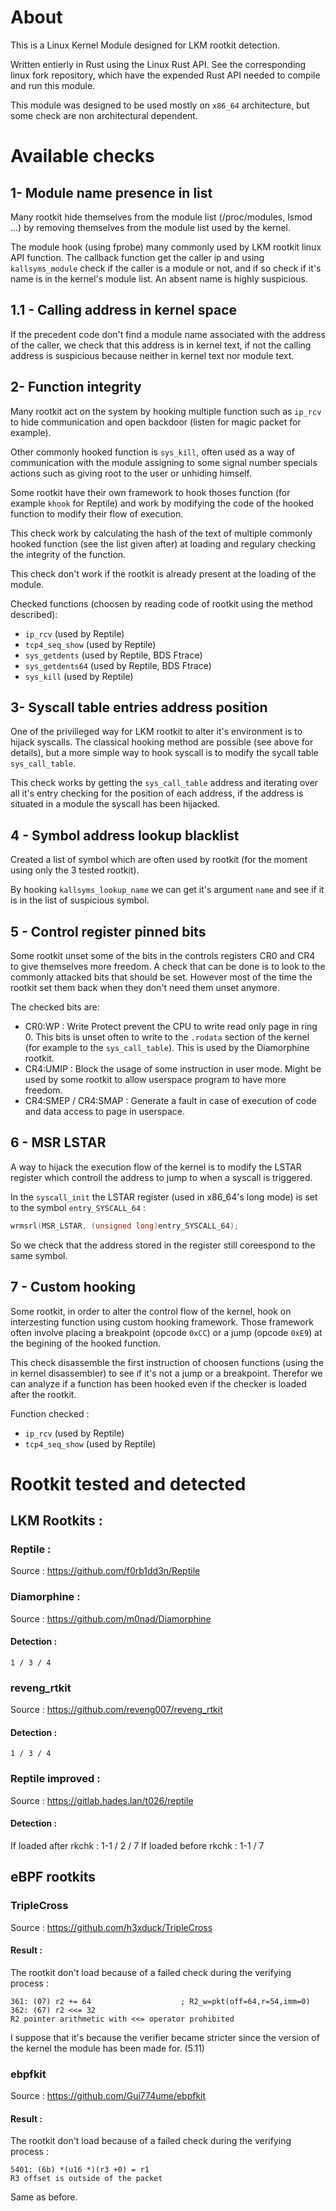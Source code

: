# About 

This is a Linux Kernel Module designed for LKM rootkit detection. 

Written entierly in Rust using the Linux Rust API. See the corresponding linux fork repository, which have the expended Rust API needed to compile and run this module.

This module was designed to be used mostly on `x86_64` architecture, but some check are non architectural dependent.

# Available checks

## 1- Module name presence in list

Many rootkit hide themselves from the module list (/proc/modules, lsmod ...) by removing themselves from the module list used by the kernel. 

The module hook (using fprobe) many commonly used by LKM rootkit linux API function.
The callback function get the caller ip and using `kallsyms_module` check if the caller is a module or not, and if so check if it's name is in the kernel's module list. An absent name is highly suspicious.

## 1.1 - Calling address in kernel space

If the precedent code don't find a module name associated with the address of the caller, we check that this address is in kernel text, if not the calling address is suspicious because neither in kernel text nor module text.

## 2- Function integrity

Many rootkit act on the system by hooking multiple function such as `ip_rcv` to hide communication and open backdoor (listen for magic packet for example). 

Other commonly hooked function is `sys_kill`, often used as a way of communication with the module assigning to some signal number specials actions such as giving root to the user or unhiding himself.

Some rootkit have their own framework to hook thoses function (for example `khook` for Reptile) and work by modifying the code of the hooked function to modify their flow of execution.

This check work by calculating the hash of the text of multiple commonly hooked function (see the list given after) at loading and regulary checking the integrity of the function.

This check don't work if the rootkit is already present at the loading of the module.

Checked functions (choosen by reading code of rootkit using the method described):
- `ip_rcv` (used by Reptile)
- `tcp4_seq_show` (used by Reptile)
- `sys_getdents` (used by Reptile, BDS Ftrace)
- `sys_getdents64` (used by Reptile, BDS Ftrace)
- `sys_kill` (used by Reptile)



## 3- Syscall table entries address position

One of the privilieged way for LKM rootkit to alter it's environment is to hijack syscalls. The classical hooking method are possible (see above for details), but a more simple way to hook syscall is to modify the sycall table `sys_call_table`. 

This check works by getting the `sys_call_table` address and iterating over all it's entry checking for the position of each address, if the address is situated in a module the syscall has been hijacked.

## 4 - Symbol address lookup blacklist

Created a list of symbol which are often used by rootkit (for the moment using only the 3 tested rootkit). 

By hooking `kallsyms_lookup_name` we can get it's argument `name` and see if it is in the list of suspicious symbol.

## 5 - Control register pinned bits

Some rootkit unset some of the bits in the controls registers CR0 and CR4 to give themselves more freedom. 
A check that can be done is to look to the commonly attacked bits that should be set. 
However most of the time the rootkit set them back when they don't need them unset anymore.

The checked bits are:
- CR0:WP : Write Protect prevent the CPU to write read only page in ring 0. This bits is unset often to write to the `.rodata` section of the kernel (for example to the `sys_call_table`). This is used by the Diamorphine rootkit.
- CR4:UMIP : Block the usage of some instruction in user mode. Might be used by some rootkit to allow userspace program to have more freedom.
- CR4:SMEP / CR4:SMAP : Generate a fault in case of execution of code and data access to page in userspace.

## 6 - MSR LSTAR

A way to hijack the execution flow of the kernel is to modify the LSTAR register which controll the address to jump to when a syscall is triggered.

In the `syscall_init` the LSTAR register (used in x86_64's long mode) is set to the symbol `entry_SYSCALL_64` : 

```C
wrmsrl(MSR_LSTAR, (unsigned long)entry_SYSCALL_64);
```

So we check that the address stored in the register still coreespond to the same symbol.


## 7 - Custom hooking

Some rootkit, in order to alter the control flow of the kernel, hook on interzesting function using custom hooking framework. Those framework often involve placing a breakpoint (opcode `0xCC`) or a jump (opcode `0xE9`) at the begining of the hooked function. 

This check disassemble the first instruction of choosen functions (using the in kernel disassembler) to see if it's not a jump or a breakpoint. Therefor we can analyze if a function has been hooked even if the checker is loaded after the rootkit.

Function checked : 
- `ip_rcv` (used by Reptile)
- `tcp4_seq_show` (used by Reptile)



# Rootkit tested and detected

## LKM Rootkits :

### Reptile : 

Source : https://github.com/f0rb1dd3n/Reptile

### Diamorphine : 

Source : https://github.com/m0nad/Diamorphine

#### Detection :
    1 / 3 / 4

### reveng_rtkit 

Source : https://github.com/reveng007/reveng_rtkit

#### Detection :
    1 / 3 / 4

### Reptile improved :

Source : https://gitlab.hades.lan/t026/reptile

#### Detection :
If loaded after rkchk :
    1-1 / 2 / 7
If loaded before rkchk :
    1-1 / 7

## eBPF rootkits

### TripleCross

Source : https://github.com/h3xduck/TripleCross

#### Result : 

The rootkit don't load because of a failed check during the verifying process : 
```
361: (07) r2 += 64                    ; R2_w=pkt(off=64,r=54,imm=0)
362: (67) r2 <<= 32
R2 pointer arithmetic with <<= operator prohibited
```
I suppose that it's because the verifier became stricter since the version of the kernel the module has been made for. (5.11)

### ebpfkit

Source : https://github.com/Gui774ume/ebpfkit

#### Result :

The rootkit don't load because of a failed check during the verifying process : 
```
5401: (6b) *(u16 *)(r3 +0) = r1
R3 offset is outside of the packet
```
Same as before.
